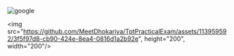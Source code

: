 ![google]()

<p>

  <img src="https://github.com/MeetDhokariya/TptPracticalExam/assets/113959592/3f5f97d8-cb90-424e-8ea4-0816d1a2b92e", height="200", width="200"/>
  
</p>

